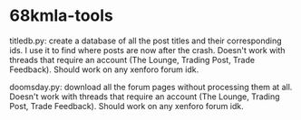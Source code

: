 # 68kmla-tools

titledb.py: create a database of all the post titles and their corresponding ids. I use it to find where posts are now after the crash. Doesn't work with threads that require an account (The Lounge, Trading Post, Trade Feedback). Should work on any xenforo forum idk.

doomsday.py: download all the forum pages without processing them at all. Doesn't work with threads that require an account (The Lounge, Trading Post, Trade Feedback). Should work on any xenforo forum idk.